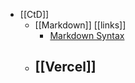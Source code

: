 - [[CtD]]
	- [[Markdown]] [[links]]
		- [Markdown Syntax](https://tinyurl.com/yq7etfx6)
	- [[Vercel]]
		-